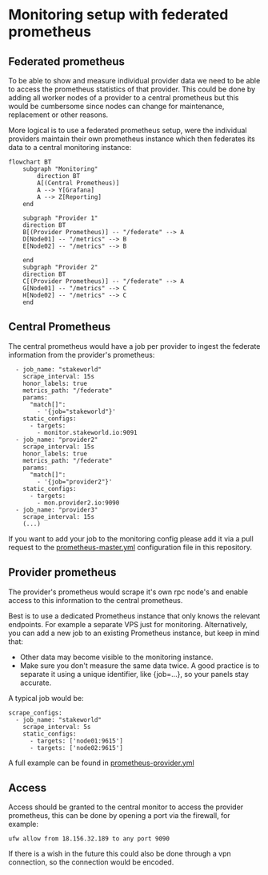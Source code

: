 # Monitoring setup with federated prometheus

## Federated prometheus
To be able to show and measure individual provider data we need to be able to access the prometheus statistics of that provider. This could be done by adding all worker nodes of a provider to a central prometheus but this would be cumbersome since nodes can change for maintenance, replacement or other reasons. 

More logical is to use a federated prometheus setup, were the individual providers maintain their own prometheus instance which then federates its data to a central monitoring instance:

```mermaid
flowchart BT
    subgraph "Monitoring"
        direction BT
        A[(Central Prometheus)]
        A --> Y[Grafana] 
        A --> Z[Reporting] 
    end

    subgraph "Provider 1"
    direction BT
    B[(Provider Prometheus)] -- "/federate" --> A
    D[Node01] -- "/metrics" --> B
    E[Node02] -- "/metrics" --> B

    end
    subgraph "Provider 2"
    direction BT
    C[(Provider Prometheus)] -- "/federate" --> A
    G[Node01] -- "/metrics" --> C
    H[Node02] -- "/metrics" --> C
    end
```

## Central Prometheus

The central prometheus would have a job per provider to ingest the federate information from the provider's prometheus:
 
```
  - job_name: "stakeworld"
    scrape_interval: 15s
    honor_labels: true
    metrics_path: "/federate"
    params:
      "match[]":
        - '{job="stakeworld"}'
    static_configs:
      - targets:
        - monitor.stakeworld.io:9091
  - job_name: "provider2"
    scrape_interval: 15s
    honor_labels: true
    metrics_path: "/federate"
    params:
      "match[]":
        - '{job="provider2"}'
    static_configs:
      - targets:
        - mon.provider2.io:9090
  - job_name: "provider3"
    scrape_interval: 15s
    (...)
```

If you want to add your job to the monitoring config please add it via a pull request to the [prometheus-master.yml](https://github.com/rpc-providers/rpc-prometheus/blob/master/prometheus-master.yml) configuration file in this repository. 

## Provider prometheus

The provider's prometheus would scrape it's own rpc node's and enable access to this information to the central prometheus. 

Best is to use a dedicated Prometheus instance that only knows the relevant endpoints. For example a separate VPS just for monitoring. Alternatively, you can add a new job to an existing Prometheus instance, but keep in mind that:
- Other data may become visible to the monitoring instance.
- Make sure you don't measure the same data twice. A good practice is to separate it using a unique identifier, like {job=...}, so your panels stay accurate.

A typical job would be: 

```
scrape_configs:
  - job_name: "stakeworld"
    scrape_interval: 5s
    static_configs:
      - targets: ['node01:9615']
      - targets: ['node02:9615']
```

A full example can be found in [prometheus-provider.yml](https://github.com/rpc-providers/rpc-prometheus/blob/master/prometheus-provider.yml) 

## Access 

Access should be granted to the central monitor to access the provider prometheus, this can be done by opening a port via the firewall, for example:

``` 
ufw allow from 18.156.32.189 to any port 9090
```

If there is a wish in the future this could also be done through a vpn connection, so the connection would be encoded.
